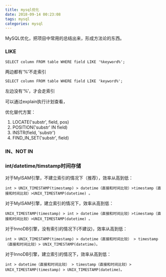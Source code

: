 ```yaml
---
title: mysql优化
date: 2018-09-14 00:23:08
tags: mysql
categories: mysql
---
```

MySQL优化，把项目中常用的总结出来，形成方法论的东西。


<!-- more -->

### LIKE ###

	SELECT column FROM table WHERE field LIKE '%keyword%';

两边都有‘%’不走索引

	SELECT column FROM table WHERE field LIKE 'keyword%';

左边没有‘%’，才会走索引

可以通过explain执行计划查看，

优化替代方案：

1. LOCATE('substr', field, pos)
2. POSITION('substr' IN field)
3. INSTR(field, 'substr')
4. FIND_IN_SET('substr', field)


### IN、NOT IN ###


### int/datetime/timstamp时间存储

对于MyISAM引擎，不建立索引的情况下（推荐），效率从高到低：

	int > UNIX_TIMESTAMP(timestamp) > datetime（直接和时间比较）>timestamp（直接和时间比较）>UNIX_TIMESTAMP(datetime) 。

对于MyISAM引擎，建立索引的情况下，效率从高到低： 
	
	UNIX_TIMESTAMP(timestamp) > int > datetime（直接和时间比较）>timestamp（直接和时间比较）>UNIX_TIMESTAMP(datetime) 。

对于InnoDB引擎，没有索引的情况下(不建议)，效率从高到低：

	int > UNIX_TIMESTAMP(timestamp) > datetime（直接和时间比较） > timestamp（直接和时间比较）> UNIX_TIMESTAMP(datetime)。

对于InnoDB引擎，建立索引的情况下，效率从高到低：

	int > datetime（直接和时间比较） > timestamp（直接和时间比较）> UNIX_TIMESTAMP(timestamp) > UNIX_TIMESTAMP(datetime)。


